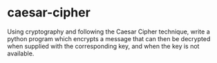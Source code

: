 # caesar-cipher
Using cryptography and  following the Caesar Cipher technique, write a python program which encrypts a message that can then be decrypted when supplied with the corresponding key, and when the key is not available. 